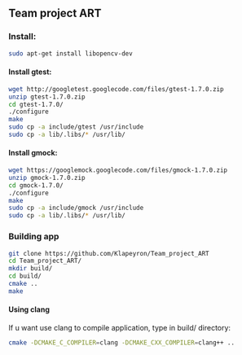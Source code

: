 ## Team project ART

### Install:
```sh
sudo apt-get install libopencv-dev
```

#### Install gtest:
```sh
wget http://googletest.googlecode.com/files/gtest-1.7.0.zip
unzip gtest-1.7.0.zip
cd gtest-1.7.0/
./configure
make
sudo cp -a include/gtest /usr/include
sudo cp -a lib/.libs/* /usr/lib/
```

#### Install gmock:
```sh
wget https://googlemock.googlecode.com/files/gmock-1.7.0.zip
unzip gmock-1.7.0.zip 
cd gmock-1.7.0/
./configure
make
sudo cp -a include/gmock /usr/include
sudo cp -a lib/.libs/* /usr/lib/
```

### Building app
```sh
git clone https://github.com/Klapeyron/Team_project_ART
cd Team_project_ART/
mkdir build/
cd build/
cmake ..
make
```

#### Using clang
If u want use clang to compile application, type in build/ directory:
```sh
cmake -DCMAKE_C_COMPILER=clang -DCMAKE_CXX_COMPILER=clang++ ..
```